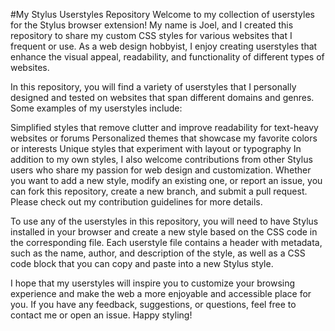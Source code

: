 #My Stylus Userstyles Repository
Welcome to my collection of userstyles for the Stylus browser extension! My name is Joel, and I created this repository to share my custom CSS styles for various websites that I frequent or use. As a web design hobbyist, I enjoy creating userstyles that enhance the visual appeal, readability, and functionality of different types of websites.

In this repository, you will find a variety of userstyles that I personally designed and tested on websites that span different domains and genres. Some examples of my userstyles include:

Simplified styles that remove clutter and improve readability for text-heavy websites or forums
Personalized themes that showcase my favorite colors or interests
Unique styles that experiment with layout or typography
In addition to my own styles, I also welcome contributions from other Stylus users who share my passion for web design and customization. Whether you want to add a new style, modify an existing one, or report an issue, you can fork this repository, create a new branch, and submit a pull request. Please check out my contribution guidelines for more details.

To use any of the userstyles in this repository, you will need to have Stylus installed in your browser and create a new style based on the CSS code in the corresponding file. Each userstyle file contains a header with metadata, such as the name, author, and description of the style, as well as a CSS code block that you can copy and paste into a new Stylus style.

I hope that my userstyles will inspire you to customize your browsing experience and make the web a more enjoyable and accessible place for you. If you have any feedback, suggestions, or questions, feel free to contact me or open an issue. Happy styling!
